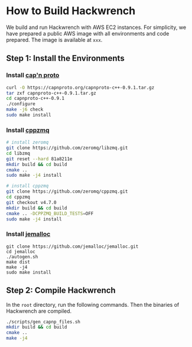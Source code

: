 # How to Build Hackwrench

We build and run Hackwrench with AWS EC2 instances. 
For simplicity, we have prepared a public AWS image with all environments and code prepared.
The image is available at `xxx`.

## Step 1: Install the Environments

### Install [cap'n proto](https://capnproto.org/)
```bash
curl -O https://capnproto.org/capnproto-c++-0.9.1.tar.gz
tar zxf capnproto-c++-0.9.1.tar.gz
cd capnproto-c++-0.9.1
./configure
make -j6 check
sudo make install
```

### Install [cppzmq](https://github.com/zeromq/cppzmq)
```bash
# install zeromq
git clone https://github.com/zeromq/libzmq.git
cd libzmq
git reset --hard 81a8211e
mkdir build && cd build
cmake ..
sudo make -j4 install

# install cppzmq
git clone https://github.com/zeromq/cppzmq.git
cd cppzmq
git checkout v4.7.0
mkdir build && cd build
cmake .. -DCPPZMQ_BUILD_TESTS=OFF
sudo make -j4 install
```

### Install [jemalloc](https://github.com/jemalloc)
```
git clone https://github.com/jemalloc/jemalloc.git
cd jemalloc
./autogen.sh
make dist
make -j4
sudo make install
```

## Step 2: Compile Hackwrench

In the `root` directory, run the following commands. Then the binaries of Hackwrench are compiled.

```bash
./scripts/gen_capnp_files.sh
mkdir build && cd build
cmake ..
make -j4
```

<!-- ## Step 3: Recognize the Binaries

After then, we have successfully built Hackwrench binaries. The descriptions of binaries are listed as following:

| Binary | description  |
|--------|----------|
| `hackwrench` | Hackwrench.  |
| `hackwrench_lat` | Hackwrench with detailed latency report for each type of transaction.  |
| `hackwrench_occ` | The OCC system which corresponds to the baseline. |
| `hackwrench_batch_abort` | Hackwrench without timestamp server, repair, and fast path optimization.  |
| `hackwrench_ts` | Hackwrench without repair and fast path optimization.  |
| `hackwrench_repair` | Hackwrench without fast path optimization.  |


Note: the binary information is not complete and will be completed soon. -->